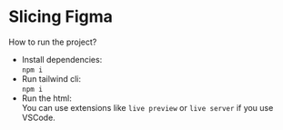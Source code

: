 # Slicing Figma

How to run the project?

- Install dependencies: <br /> `npm i`
- Run tailwind cli: <br /> `npm i`
- Run the html: <br /> You can use extensions like `live preview` or `live server` if you use VSCode.
